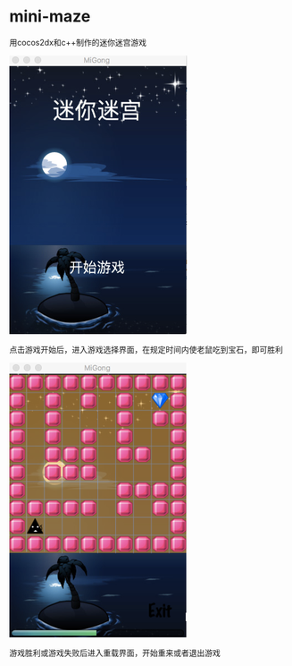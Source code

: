 # mini-maze
用cocos2dx和c++制作的迷你迷宫游戏

![游戏开始](https://github.com/WenHaiLu/mini-maze/blob/master/title.png)

点击游戏开始后，进入游戏选择界面，在规定时间内使老鼠吃到宝石，即可胜利

![游戏界面](https://github.com/WenHaiLu/mini-maze/blob/master/game1.png)

游戏胜利或游戏失败后进入重载界面，开始重来或者退出游戏

